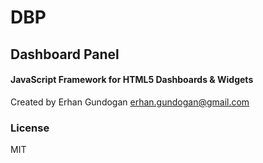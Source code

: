 # DBP
## Dashboard Panel
#### JavaScript Framework for HTML5 Dashboards & Widgets

Created by Erhan Gundogan <erhan.gundogan@gmail.com>

### License

MIT
